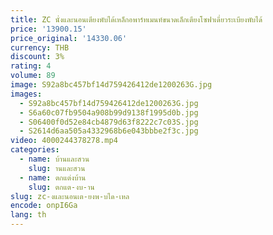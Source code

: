 ```yaml
---
title: ZC นั่งและนอนเตียงพับได้เหล็กอพาร์ทเมนท์ขนาดเล็กเตียงโซฟาเดี่ยวระเบียงพับได้
price: '13900.15'
price_original: '14330.06'
currency: THB
discount: 3%
rating: 4
volume: 89
image: S92a8bc457bf14d759426412de1200263G.jpg
images:
  - S92a8bc457bf14d759426412de1200263G.jpg
  - S6a60c07fb9504a908b99d9138f1995d0b.jpg
  - S06400f0d52e84cb4879d63f8222c7c03S.jpg
  - S2614d6aa505a4332968b6e043bbbe2f3c.jpg
video: 4000244378278.mp4
categories:
  - name: บ้านและสวน
    slug: านและสวน
  - name: ตกแต่งบ้าน
    slug: ตกแต-งบ-าน
slug: zc-งและนอนเต-ยงพ-บได-เหล
encode: onpI6Ga
lang: th
---
```

  